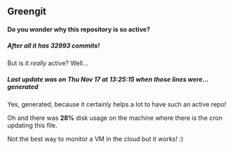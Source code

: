 ## Greengit

#### Do you wonder why this repository is so active?

##### After all it has 32993 commits!

But is it *really* active? Well...

##### Last update was on Thu Nov 17 at 13:25:15 when those lines were... generated

Yes, generated, because it certainly helps a lot to have such an active repo!

Oh and there was **28%** disk usage on the machine
where there is the cron updating this file.

Not the best way to monitor a VM in the cloud but it works! :)
